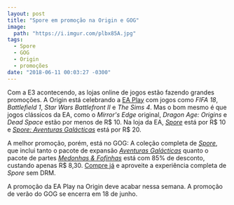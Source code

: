 ```yaml
---
layout: post
title: "Spore em promoção na Origin e GOG"
image:
  path: "https://i.imgur.com/plbx85A.jpg"
tags:
  - Spore
  - GOG
  - Origin
  - promoções
date: "2018-06-11 00:03:27 -0300"
---
```


Com a E3 acontecendo, as lojas online de jogos estão fazendo grandes promoções. A Origin está celebrando a [EA Play](https://www.origin.com/bra/pt-br/store/deals/preorder) com jogos como _FIFA 18_, _Battlefield 1_, _Star Wars Battlefront II_ e _The Sims 4_. Mas o bom mesmo é que jogos clássicos da EA, como o _Mirror's Edge_ original, _Dragon Age: Origins_ e _Dead Space_ estão por menos de R$ 10. Na loja da EA, [_Spore_](https://www.origin.com/bra/pt-br/store/spore/spore) está por R$ 10 e [_Spore: Aventuras Galácticas_](https://www.origin.com/bra/pt-br/store/spore/spore-galactic-adventures/expansion/spore-galactic-adventures) está por R$ 20.

A melhor promoção, porém, está no GOG: A coleção completa de [_Spore_](https://esporo.net/jogos/spore/), que inclui tanto o pacote de expansão [_Aventuras Galácticas_](https://esporo.net/jogos/spore-aventuras-galacticas/) quanto o pacote de partes [_Medonhas & Fofinhas_](https://esporo.net/jogos/spore-medonhas-e-fofinhas/) está com 85% de desconto, custando apenas R$ 8,30. [Compre já](https://www.gog.com/game/spore_collection) e aproveite a experiência completa de _Spore_ sem DRM.

A promoção da EA Play na Origin deve acabar nessa semana. A promoção de verão do GOG se encerra em 18 de junho.
